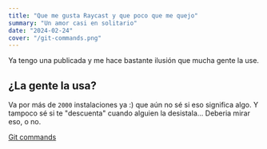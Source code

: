 ```yaml
---
title: "Que me gusta Raycast y que poco que me quejo"
summary: "Un amor casi en solitario"
date: "2024-02-24"
cover: "/git-commands.png"
---
```


Ya tengo una publicada y me hace bastante ilusión que mucha gente la use.

## ¿La gente la usa?

Va por más de `2000` instalaciones ya :) que aún no sé si eso significa algo. Y tampoco sé si te "descuenta" cuando alguien la desistala... Deberia mirar eso, o no.

[Git commands](https://www.raycast.com/manumorante/git-commands)
